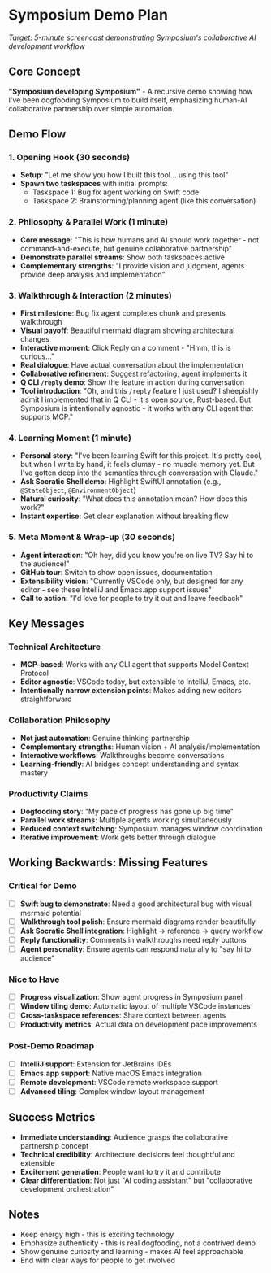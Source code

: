 # Symposium Demo Plan

*Target: 5-minute screencast demonstrating Symposium's collaborative AI development workflow*




## Core Concept
**"Symposium developing Symposium"** - A recursive demo showing how I've been dogfooding Symposium to build itself, emphasizing human-AI collaborative partnership over simple automation.

## Demo Flow

### 1. Opening Hook (30 seconds)
- **Setup**: "Let me show you how I built this tool... using this tool"
- **Spawn two taskspaces** with initial prompts:
  - Taskspace 1: Bug fix agent working on Swift code
  - Taskspace 2: Brainstorming/planning agent (like this conversation)

### 2. Philosophy & Parallel Work (1 minute)
- **Core message**: "This is how humans and AI should work together - not command-and-execute, but genuine collaborative partnership"
- **Demonstrate parallel streams**: Show both taskspaces active
- **Complementary strengths**: "I provide vision and judgment, agents provide deep analysis and implementation"

### 3. Walkthrough & Interaction (2 minutes)
- **First milestone**: Bug fix agent completes chunk and presents walkthrough
- **Visual payoff**: Beautiful mermaid diagram showing architectural changes
- **Interactive moment**: Click Reply on a comment - "Hmm, this is curious..."
- **Real dialogue**: Have actual conversation about the implementation
- **Collaborative refinement**: Suggest refactoring, agent implements it
- **Q CLI `/reply` demo**: Show the feature in action during conversation
- **Tool introduction**: "Oh, and this `/reply` feature I just used? I sheepishly admit I implemented that in Q CLI - it's open source, Rust-based. But Symposium is intentionally agnostic - it works with any CLI agent that supports MCP."

### 4. Learning Moment (1 minute)
- **Personal story**: "I've been learning Swift for this project. It's pretty cool, but when I write by hand, it feels clumsy - no muscle memory yet. But I've gotten deep into the semantics through conversation with Claude."
- **Ask Socratic Shell demo**: Highlight SwiftUI annotation (e.g., `@StateObject`, `@EnvironmentObject`)
- **Natural curiosity**: "What does this annotation mean? How does this work?"
- **Instant expertise**: Get clear explanation without breaking flow

### 5. Meta Moment & Wrap-up (30 seconds)
- **Agent interaction**: "Oh hey, did you know you're on live TV? Say hi to the audience!"
- **GitHub tour**: Switch to show open issues, documentation
- **Extensibility vision**: "Currently VSCode only, but designed for any editor - see these IntelliJ and Emacs.app support issues"
- **Call to action**: "I'd love for people to try it out and leave feedback"

## Key Messages

### Technical Architecture
- **MCP-based**: Works with any CLI agent that supports Model Context Protocol
- **Editor agnostic**: VSCode today, but extensible to IntelliJ, Emacs, etc.
- **Intentionally narrow extension points**: Makes adding new editors straightforward

### Collaboration Philosophy
- **Not just automation**: Genuine thinking partnership
- **Complementary strengths**: Human vision + AI analysis/implementation
- **Interactive workflows**: Walkthroughs become conversations
- **Learning-friendly**: AI bridges concept understanding and syntax mastery

### Productivity Claims
- **Dogfooding story**: "My pace of progress has gone up big time"
- **Parallel work streams**: Multiple agents working simultaneously
- **Reduced context switching**: Symposium manages window coordination
- **Iterative improvement**: Work gets better through dialogue

## Working Backwards: Missing Features

### Critical for Demo
- [ ] **Swift bug to demonstrate**: Need a good architectural bug with visual mermaid potential
- [ ] **Walkthrough tool polish**: Ensure mermaid diagrams render beautifully
- [ ] **Ask Socratic Shell integration**: Highlight → reference → query workflow
- [ ] **Reply functionality**: Comments in walkthroughs need reply buttons
- [ ] **Agent personality**: Ensure agents can respond naturally to "say hi to audience"

### Nice to Have
- [ ] **Progress visualization**: Show agent progress in Symposium panel
- [ ] **Window tiling demo**: Automatic layout of multiple VSCode instances
- [ ] **Cross-taskspace references**: Share context between agents
- [ ] **Productivity metrics**: Actual data on development pace improvements

### Post-Demo Roadmap
- [ ] **IntelliJ support**: Extension for JetBrains IDEs
- [ ] **Emacs.app support**: Native macOS Emacs integration
- [ ] **Remote development**: VSCode remote workspace support
- [ ] **Advanced tiling**: Complex window layout management

## Success Metrics
- **Immediate understanding**: Audience grasps the collaborative partnership concept
- **Technical credibility**: Architecture decisions feel thoughtful and extensible
- **Excitement generation**: People want to try it and contribute
- **Clear differentiation**: Not just "AI coding assistant" but "collaborative development orchestration"

## Notes
- Keep energy high - this is exciting technology
- Emphasize authenticity - this is real dogfooding, not a contrived demo
- Show genuine curiosity and learning - makes AI feel approachable
- End with clear ways for people to get involved
